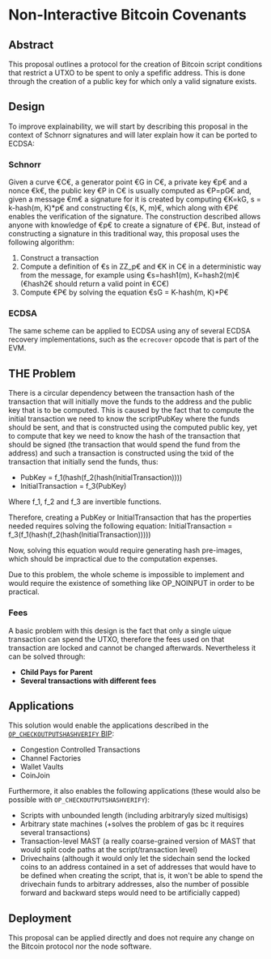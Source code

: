 # Non-Interactive Bitcoin Covenants

## Abstract
This proposal outlines a protocol for the creation of Bitcoin script conditions that restrict a UTXO to be spent to only a spefific address.
This is done through the creation of a public key for which only a valid signature exists.

## Design
To improve explainability, we will start by describing this proposal in the context of Schnorr signatures and will later explain how it can be ported to ECDSA:

### Schnorr
Given a curve €C€, a generator point €G in C€, a private key €p€ and a nonce €k€, the public key €P in C€ is usually computed as €P=pG€ and, given a message €m€ a signature for it is created by computing €K=kG, s = k-hash(m, K)*p€ and constructing €(s, K, m)€, which along with €P€ enables the verification of the signature.
The construction described allows anyone with knowledge of €p€ to create a signature of €P€. But, instead of constructing a signature in this traditional way, this proposal uses the following algorithm:  
1. Construct a transaction 
2. Compute a definition of €s in ZZ_p€ and €K in C€ in a deterministic way from the message, for example using €s=hash1(m), K=hash2(m)€ (€hash2€ should return a valid point in €C€)
3. Compute €P€ by solving the equation €sG = K-hash(m, K)*P€

### ECDSA
The same scheme can be applied to ECDSA using any of several ECDSA recovery implementations, such as the `ecrecover` opcode that is part of the EVM.

## THE Problem
There is a circular dependency between the transaction hash of the transaction that will initially move the funds to the address and the public key that is to be computed. This is caused by the fact that to compute the initial transaction we need to know the scriptPubKey where the funds should be sent, and that is constructed using the computed public key, yet to compute that key we need to know the hash of the transaction that should be signed (the transaction that would spend the fund from the address) and such a transaction is constructed using the txid of the transaction that initially send the funds, thus:
- PubKey = f_1(hash(f_2(hash(InitialTransaction))))
- InitialTransaction = f_3(PubKey)

Where f_1, f_2 and f_3 are invertible functions.

Therefore, creating a PubKey or InitialTransaction that has the properties needed requires solving the following equation:
InitialTransaction = f_3(f_1(hash(f_2(hash(InitialTransaction)))))

Now, solving this equation would require generating hash pre-images, which should be impractical due to the computation expenses.

Due to this problem, the whole scheme is impossible to implement and would require the existence of something like OP_NOINPUT in order to be practical.

### Fees
A basic problem with this design is the fact that only a single uique transaction can spend the UTXO, therefore the fees used on that transaction are locked and cannot be changed afterwards. Nevertheless it can be solved through:
- **Child Pays for Parent**
- **Several transactions with different fees**

## Applications
This solution would enable the applications described in the [`OP_CHECKOUTPUTSHASHVERIFY` BIP](https://github.com/JeremyRubin/bips/blob/op-checkoutputshashverify/bip-coshv.mediawiki):
- Congestion Controlled Transactions
- Channel Factories
- Wallet Vaults
- CoinJoin

Furthermore, it also enables the following applications (these would also be possible with `OP_CHECKOUTPUTSHASHVERIFY`):
- Scripts with unbounded length (including arbitraryly sized multisigs)
- Arbitrary state machines (+solves the problem of gas bc it requires several transactions)
- Transaction-level MAST (a really coarse-grained version of MAST that would split code paths at the script/transaction level)
- Drivechains (although it would only let the sidechain send the locked coins to an address contained in a set of addresses that would have to be defined when creating the script, that is, it won't be able to spend the drivechain funds to arbitrary addresses, also the number of possible forward and backward steps would need to be artificially capped)

## Deployment
This proposal can be applied directly and does not require any change on the Bitcoin protocol nor the node software.
